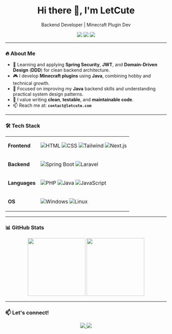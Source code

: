 <h1 align="center">Hi there 👋, I'm LetCute</h1>
<p align="center">
  Backend Developer | Minecraft Plugin Dev
</p>

<p align="center">
  <a href="https://github.com/LetCute"><img src="https://img.shields.io/github/followers/LetCute?label=Follow&style=social" /></a>
  <a href="mailto:contact@letcute.com"><img src="https://img.shields.io/badge/email-contact-blue?style=flat&logo=gmail" /></a>
  <a href="https://www.linkedin.com/in/letcute-%E3%85%A4-842bb3297/"><img src="https://img.shields.io/badge/linkedin-profile-blue?style=flat&logo=linkedin" /></a>
</p>

---

### 🔥 About Me
- 🌱 Learning and applying **Spring Security**, **JWT**, and **Domain-Driven Design** (**DDD**) for clean backend architecture.
- 🎮 I develop **Minecraft plugins** using **Java**, combining hobby and technical growth.
- 💬 Focused on improving my **Java** backend skills and understanding practical system design patterns.
- 🧠 I value writing **clean**, **testable**, and **maintainable code**.
- 📫 Reach me at: **`contact@letcute.com`**

---

### 🛠 Tech Stack

<table>
  <tr>
    <td><strong>Frontend</strong></td>
    <td>

![HTML](https://img.shields.io/badge/HTML-E34F26?style=for-the-badge&logo=html5&logoColor=white)
![CSS](https://img.shields.io/badge/CSS-1572B6?style=for-the-badge&logo=css3&logoColor=white)
![Tailwind](https://img.shields.io/badge/Tailwind_CSS-38B2AC?style=for-the-badge&logo=tailwind-css&logoColor=white)
![Next.js](https://img.shields.io/badge/Next.js-000000?style=for-the-badge&logo=nextdotjs&logoColor=white)

    
  </tr>
  <tr>
    <td><strong>Backend</strong></td>
    <td>

![Spring Boot](https://img.shields.io/badge/Spring_Boot-6DB33F?style=for-the-badge&logo=spring-boot&logoColor=white)
![Laravel](https://img.shields.io/badge/Laravel-F9322C?style=for-the-badge&logo=laravel&logoColor=white)

    
  </tr>
  <tr>
    <td><strong>Languages</strong></td>
    <td>

![PHP](https://img.shields.io/badge/PHP-777BB4?style=for-the-badge&logo=php&logoColor=white)
![Java](https://img.shields.io/badge/Java-007396?style=for-the-badge&logo=java&logoColor=white)
![JavaScript](https://img.shields.io/badge/JavaScript-F7DF1E?style=for-the-badge&logo=javascript&logoColor=black)

    
  </tr>
  <tr>
    <td><strong>OS</strong></td>
    <td>

![Windows](https://img.shields.io/badge/Windows-0078D6?style=for-the-badge&logo=windows&logoColor=white)
![Linux](https://img.shields.io/badge/Linux_(Ubuntu,_WSL)-FCC624?style=for-the-badge&logo=linux&logoColor=black)

    
  </tr>
</table>

---

### 📊 GitHub Stats

<p align="center">
  <img src="https://github-readme-stats.vercel.app/api?username=LetCute&show_icons=true&theme=tokyonight" height="180"/>
  <img src="https://github-readme-stats.vercel.app/api/top-langs/?username=LetCute&layout=compact&theme=tokyonight" height="180"/>
</p>

---

### 📫 Let's connect!

<p align="center">
  <a href="https://github.com/LetCute">
    <img src="https://img.shields.io/github/stars/LetCute?style=social" />
  </a>
  <a href="https://www.linkedin.com/in/letcute-%E3%85%A4-842bb3297/">
    <img src="https://img.shields.io/badge/LinkedIn-LetCute-blue?style=flat-square&logo=linkedin" />
  </a>
</p>
